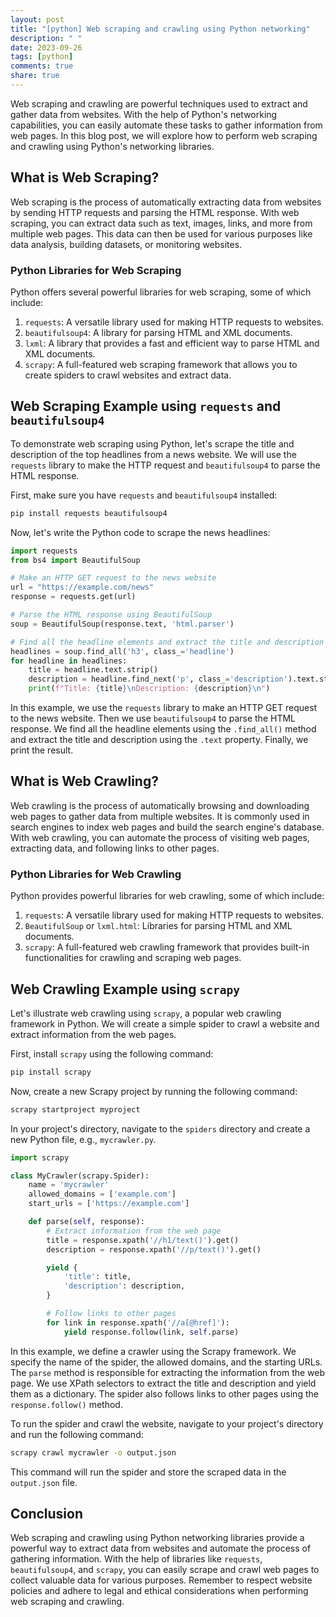 ```yaml
---
layout: post
title: "[python] Web scraping and crawling using Python networking"
description: " "
date: 2023-09-26
tags: [python]
comments: true
share: true
---
```


Web scraping and crawling are powerful techniques used to extract and gather data from websites. With the help of Python's networking capabilities, you can easily automate these tasks to gather information from web pages. In this blog post, we will explore how to perform web scraping and crawling using Python's networking libraries.

## What is Web Scraping?

Web scraping is the process of automatically extracting data from websites by sending HTTP requests and parsing the HTML response. With web scraping, you can extract data such as text, images, links, and more from multiple web pages. This data can then be used for various purposes like data analysis, building datasets, or monitoring websites.

### Python Libraries for Web Scraping

Python offers several powerful libraries for web scraping, some of which include:

1. `requests`: A versatile library used for making HTTP requests to websites.
2. `beautifulsoup4`: A library for parsing HTML and XML documents.
3. `lxml`: A library that provides a fast and efficient way to parse HTML and XML documents.
4. `scrapy`: A full-featured web scraping framework that allows you to create spiders to crawl websites and extract data.

## Web Scraping Example using `requests` and `beautifulsoup4`

To demonstrate web scraping using Python, let's scrape the title and description of the top headlines from a news website. We will use the `requests` library to make the HTTP request and `beautifulsoup4` to parse the HTML response.

First, make sure you have `requests` and `beautifulsoup4` installed:

```bash
pip install requests beautifulsoup4
```

Now, let's write the Python code to scrape the news headlines:

```python
import requests
from bs4 import BeautifulSoup

# Make an HTTP GET request to the news website
url = "https://example.com/news"
response = requests.get(url)

# Parse the HTML response using BeautifulSoup
soup = BeautifulSoup(response.text, 'html.parser')

# Find all the headline elements and extract the title and description
headlines = soup.find_all('h3', class_='headline')
for headline in headlines:
    title = headline.text.strip()
    description = headline.find_next('p', class_='description').text.strip()
    print(f"Title: {title}\nDescription: {description}\n")
```

In this example, we use the `requests` library to make an HTTP GET request to the news website. Then we use `beautifulsoup4` to parse the HTML response. We find all the headline elements using the `.find_all()` method and extract the title and description using the `.text` property. Finally, we print the result.

## What is Web Crawling?

Web crawling is the process of automatically browsing and downloading web pages to gather data from multiple websites. It is commonly used in search engines to index web pages and build the search engine's database. With web crawling, you can automate the process of visiting web pages, extracting data, and following links to other pages.

### Python Libraries for Web Crawling

Python provides powerful libraries for web crawling, some of which include:

1. `requests`: A versatile library used for making HTTP requests to websites.
2. `BeautifulSoup` or `lxml.html`: Libraries for parsing HTML and XML documents.
3. `scrapy`: A full-featured web crawling framework that provides built-in functionalities for crawling and scraping web pages.

## Web Crawling Example using `scrapy`

Let's illustrate web crawling using `scrapy`, a popular web crawling framework in Python. We will create a simple spider to crawl a website and extract information from the web pages.

First, install `scrapy` using the following command:

```bash
pip install scrapy
```

Now, create a new Scrapy project by running the following command:

```bash
scrapy startproject myproject
```

In your project's directory, navigate to the `spiders` directory and create a new Python file, e.g., `mycrawler.py`.

```python
import scrapy

class MyCrawler(scrapy.Spider):
    name = 'mycrawler'
    allowed_domains = ['example.com']
    start_urls = ['https://example.com']

    def parse(self, response):
        # Extract information from the web page
        title = response.xpath('//h1/text()').get()
        description = response.xpath('//p/text()').get()

        yield {
            'title': title,
            'description': description,
        }

        # Follow links to other pages
        for link in response.xpath('//a[@href]'):
            yield response.follow(link, self.parse)
```

In this example, we define a crawler using the Scrapy framework. We specify the name of the spider, the allowed domains, and the starting URLs. The `parse` method is responsible for extracting the information from the web page. We use XPath selectors to extract the title and description and yield them as a dictionary. The spider also follows links to other pages using the `response.follow()` method.

To run the spider and crawl the website, navigate to your project's directory and run the following command:

```bash
scrapy crawl mycrawler -o output.json
```

This command will run the spider and store the scraped data in the `output.json` file.

## Conclusion

Web scraping and crawling using Python networking libraries provide a powerful way to extract data from websites and automate the process of gathering information. With the help of libraries like `requests`, `beautifulsoup4`, and `scrapy`, you can easily scrape and crawl web pages to collect valuable data for various purposes. Remember to respect website policies and adhere to legal and ethical considerations when performing web scraping and crawling.
